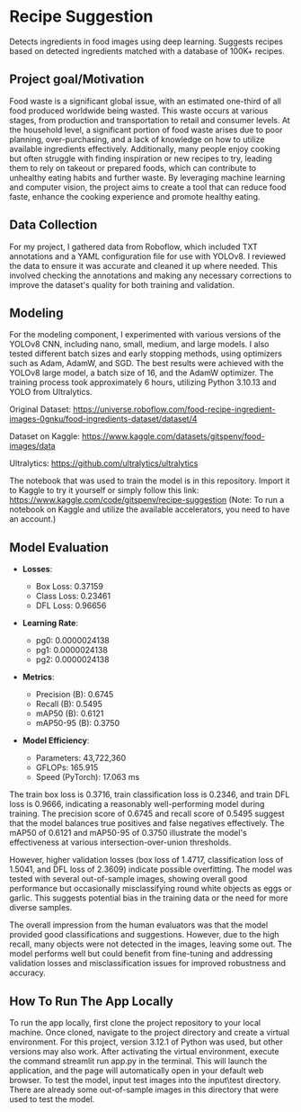 # Recipe Suggestion
Detects ingredients in food images using deep learning. Suggests recipes based on detected ingredients matched with a database of 100K+ recipes. 

## Project goal/Motivation
Food waste is a significant global issue, with an estimated one-third of all food produced worldwide being wasted. This waste occurs at various stages, from production and transportation to retail and consumer levels. At the household level, a significant portion of food waste arises due to poor planning, over-purchasing, and a lack of knowledge on how to utilize available ingredients effectively. Additionally, many people enjoy cooking but often struggle with finding inspiration or new recipes to try, leading them to rely on takeout or prepared foods, which can contribute to unhealthy eating habits and further waste. By leveraging machine learning and computer vision, the project aims to create a tool that can reduce food faste, enhance the cooking experience and promote healthy eating.

## Data Collection
For my project, I gathered data from Roboflow, which included TXT annotations and a YAML configuration file for use with YOLOv8. I reviewed the data to ensure it was accurate and cleaned it up where needed. This involved checking the annotations and making any necessary corrections to improve the dataset's quality for both training and validation.

## Modeling
For the modeling component, I experimented with various versions of the YOLOv8 CNN, including nano, small, medium, and large models. I also tested different batch sizes and early stopping methods, using optimizers such as Adam, AdamW, and SGD. The best results were achieved with the YOLOv8 large model, a batch size of 16, and the AdamW optimizer. The training process took approximately 6 hours, utilizing Python 3.10.13 and YOLO from Ultralytics.

Original Dataset: https://universe.roboflow.com/food-recipe-ingredient-images-0gnku/food-ingredients-dataset/dataset/4

Dataset on Kaggle: https://www.kaggle.com/datasets/gitspenv/food-images/data

Ultralytics: https://github.com/ultralytics/ultralytics

The notebook that was used to train the model is in this repository. Import it to Kaggle to try it yourself or simply follow this link: https://www.kaggle.com/code/gitspenv/recipe-suggestion (Note: To run a notebook on Kaggle and utilize the available accelerators, you need to have an account.)

## Model Evaluation

- **Losses**:
  - Box Loss: 0.37159
  - Class Loss: 0.23461
  - DFL Loss: 0.96656

- **Learning Rate**:
  - pg0: 0.0000024138
  - pg1: 0.0000024138
  - pg2: 0.0000024138

- **Metrics**:
  - Precision (B): 0.6745
  - Recall (B): 0.5495
  - mAP50 (B): 0.6121
  - mAP50-95 (B): 0.3750

- **Model Efficiency**:
  - Parameters: 43,722,360
  - GFLOPs: 165.915
  - Speed (PyTorch): 17.063 ms

The train box loss is 0.3716, train classification loss is 0.2346, and train DFL loss is 0.9666, indicating a reasonably well-performing model during training. The precision score of 0.6745 and recall score of 0.5495 suggest that the model balances true positives and false negatives effectively. The mAP50 of 0.6121 and mAP50-95 of 0.3750 illustrate the model's effectiveness at various intersection-over-union thresholds.

However, higher validation losses (box loss of 1.4717, classification loss of 1.5041, and DFL loss of 2.3609) indicate possible overfitting. The model was tested with several out-of-sample images, showing overall good performance but occasionally misclassifying round white objects as eggs or garlic. This suggests potential bias in the training data or the need for more diverse samples.

The overall impression from the human evaluators was that the model provided good classifications and suggestions. However, due to the high recall, many objects were not detected in the images, leaving some out. The model performs well but could benefit from fine-tuning and addressing validation losses and misclassification issues for improved robustness and accuracy.

## How To Run The App Locally

To run the app locally, first clone the project repository to your local machine. Once cloned, navigate to the project directory and create a virtual environment. For this project, version 3.12.1 of Python was used, but other versions may also work. After activating the virtual environment, execute the command streamlit run app.py in the terminal. This will launch the application, and the page will automatically open in your default web browser. To test the model, input test images into the input\test directory. There are already some out-of-sample images in this directory that were used to test the model.
